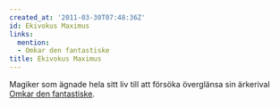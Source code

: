 ```yaml
---
created_at: '2011-03-30T07:48:36Z'
id: Ekivokus Maximus
links:
  mention:
  - Omkar den fantastiske
title: Ekivokus Maximus
---
```


Magiker som ägnade hela sitt liv till att försöka överglänsa sin ärkerival [Omkar den fantastiske].

  [Omkar den fantastiske]: Omkar_den_fantastiske